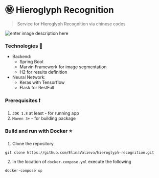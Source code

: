 # :secret: Hieroglyph Recognition
> Service for Hieroglyph Recognition via chinese codes
> 
![enter image description here](https://lh3.googleusercontent.com/X54oGLdnlCTwnjVfo9KY5h0pd-7zRSRsB00qD9shvGRr6DCYHxQz72COxGgOPOP_XukEvRGKGA0)
&nbsp;
### Technologies :hammer:
 - Backend: 
	 - Spring Boot
	 - Marvin Framework for image segmentation
	 - H2 for results definition
- Neural Network:
	 - Keras with Tensorflow
	 - Flask for RestFull
&nbsp;
### Prerequisites :heavy_exclamation_mark:
 1. `JDK 1.8` at least - for running app
 2. `Maven 3+`            - for building package
&nbsp;
### Build and run with Docker :star:
1. Clone the repository

`git clone https://github.com/ElinaValieva/hieroglyph-recognition.git`

2. In the location of `docker-compose.yml` execute the following

`docker-compose up`

